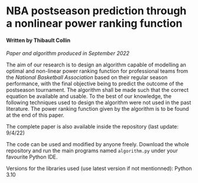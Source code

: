 # NBA postseason prediction through a nonlinear power ranking function

#### Written by Thibault Collin

*Paper and algorithm produced in September 2022*

The aim of our research is to design an algorithm capable of modelling an optimal and non-linear power ranking function for professional teams from the *National Basketball Association* based on their regular season performance, with the final objective being to predict the outcome of the postseason tournament. The algorithm shall be made such that the correct equation be available and usable. To the best of our knowledge, the following techniques used to design the algorithm were not used in the past literature. The power ranking function given by the algorithm is to be found at the end of this paper.

The complete paper is also available inside the repository (last update: 9/4/22)

The code can be used and modified by anyone freely. Download the whole repository and run the main programs named `algorithm.py` under your favourite Python IDE.

Versions for the libraries used (use latest version if not mentionned): Python 3.10
